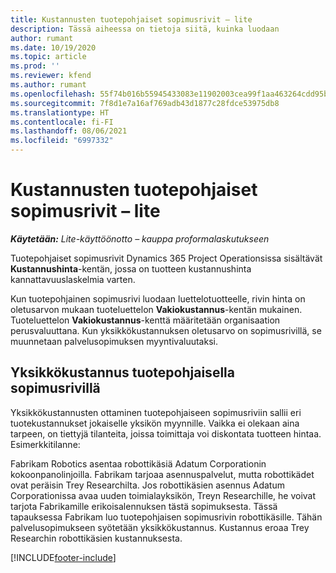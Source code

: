 ```yaml
---
title: Kustannusten tuotepohjaiset sopimusrivit – lite
description: Tässä aiheessa on tietoja siitä, kuinka luodaan
author: rumant
ms.date: 10/19/2020
ms.topic: article
ms.prod: ''
ms.reviewer: kfend
ms.author: rumant
ms.openlocfilehash: 55f74b016b55945433083e11902003cea99f1aa463264cdd95b0aad389592e20
ms.sourcegitcommit: 7f8d1e7a16af769adb43d1877c28fdce53975db8
ms.translationtype: HT
ms.contentlocale: fi-FI
ms.lasthandoff: 08/06/2021
ms.locfileid: "6997332"
---
```

# <a name="cost-product-based-contract-lines---lite"></a>Kustannusten tuotepohjaiset sopimusrivit – lite

_**Käytetään:** Lite-käyttöönotto – kauppa proformalaskutukseen_


Tuotepohjaiset sopimusrivit Dynamics 365 Project Operationsissa sisältävät **Kustannushinta**-kentän, jossa on tuotteen kustannushinta kannattavuuslaskelmia varten.

Kun tuotepohjainen sopimusrivi luodaan luettelotuotteelle, rivin hinta on oletusarvon mukaan tuoteluettelon **Vakiokustannus**-kentän mukainen. Tuoteluettelon **Vakiokustannus**-kenttä määritetään organisaation perusvaluuttana. Kun yksikkökustannuksen oletusarvo on sopimusrivillä, se muunnetaan palvelusopimuksen myyntivaluutaksi.

## <a name="unit-cost-on-a-product-based-contract-line"></a>Yksikkökustannus tuotepohjaisella sopimusrivillä

Yksikkökustannusten ottaminen tuotepohjaiseen sopimusriviin sallii eri tuotekustannukset jokaiselle yksikön myynnille. Vaikka ei olekaan aina tarpeen, on tiettyjä tilanteita, joissa toimittaja voi diskontata tuotteen hintaa. Esimerkkitilanne:

Fabrikam Robotics asentaa robottikäsiä Adatum Corporationin kokoonpanolinjoilla. Fabrikam tarjoaa asennuspalvelut, mutta robottikädet ovat peräisin Trey Researchilta. Jos robottikäsien asennus Adatum Corporationissa avaa uuden toimialayksikön, Treyn Researchille, he voivat tarjota Fabrikamille erikoisalennuksen tästä sopimuksesta. Tässä tapauksessa Fabrikam luo tuotepohjaisen sopimusrivin robottikäsille. Tähän palvelusopimukseen syötetään yksikkökustannus. Kustannus eroaa Trey Researchin robottikäsien kustannuksesta.


[!INCLUDE[footer-include](../../includes/footer-banner.md)]